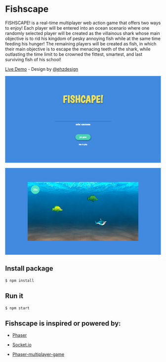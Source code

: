 # Fishscape

FISHSCAPE! is a real-time multiplayer web action game that offers two ways to enjoy! Each player will be entered into an ocean scenario where one randomly selected player will be created as the villainous shark whose main objective is to rid his kingdom of pesky annoying fish while at the same time feeding his hunger! The remaining players will be created as fish, in which their main objective is to escape the menacing teeth of the shark, while outlasting the time limit to be crowned the fittest, smartest, and last surviving fish of his school!

[Live Demo](https://fishscape.herokuapp.com/) - Design by [@ehzdesign](https://github.com/ehzdesign)

![Screenshot of fishscape](media/screenshot-pregame.png)

![Screenshot of fishscape](media/screenshot-game.png)

## Install package

```bash
$ npm install
```

## Run it

```bash
$ npm start
```

## Fishscape is inspired or powered by:

* [Phaser](https://phaser.io/)

* [Socket.io](https://socket.io/)

* [Phaser-multiplayer-game](https://github.com/xicombd/phaser-multiplayer-game)
